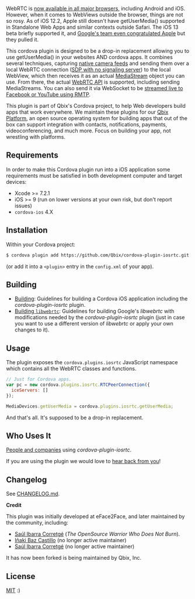 WebRTC is [now available in all major browsers](https://caniuse.com/#search=webrtc), including Android and iOS. However, when it comes to WebViews outside the browser, things are not so rosy. As of iOS 12.2, Apple still doesn't have getUserMedia() supported in Standalone Web Apps and similar contexts outside Safari. The iOS 13 beta briefly supported it, and [Google's team even congratulated Apple](https://twitter.com/QbixApps/status/1156664231825047552) but they pulled it.

This cordova plugin is designed to be a drop-in replacement allowing you to use getUserMedia() in your websites AND cordova apps. It combines several techniques, capturing [native camera feeds](https://webrtc.org/native-code/ios/) and sending them over a local WebRTC connection ([SDP with no signaling server](https://en.wikipedia.org/wiki/Session_Description_Protocol)) to the local WebView, which then receives it as an actual [MediaStream](https://developer.mozilla.org/en-US/docs/Web/API/MediaStream) object you can use. From there, the actual [WebRTC API](https://developer.mozilla.org/en-US/docs/Web/API/WebRTC_API) is supported, including sending MediaStreams. You can also send it via WebSocket to be [streamed live to Facebook or YouTube using RMTP](https://github.com/Qbix/Canvas-Streaming-Example).

This plugin is part of Qbix's Cordova project, to help Web developers build apps that work everywhere. We maintain these plugins for our [Qbix Platform](https://github.com/Qbix/Platform), an open source operating system for building apps that out of the box can support integration with contacts, notifications, payments, videoconferencing, and much more. Focus on building your app, not wrestling with platforms.

## Requirements

In order to make this Cordova plugin run into a iOS application some requirements must be satisfied in both development computer and target devices:

* Xcode >= 7.2.1
* iOS >= 9 (run on lower versions at your own risk, but don't report issues)
* `cordova-ios` 4.X


## Installation

Within your Cordova project:

```bash
$ cordova plugin add https://github.com/Qbix/cordova-plugin-iosrtc.git
```

(or add it into a `<plugin>` entry in the `config.xml` of your app).

## Building

* [Building](docs/Building.md): Guidelines for building a Cordova iOS application including the *cordova-plugin-iosrtc* plugin.
* [Building `libwebrtc`](docs/BuildingLibWebRTC.md): Guidelines for building Google's *libwebrtc* with modifications needed by the *cordova-plugin-iosrtc* plugin (just in case you want to use a different version of *libwebrtc* or apply your own changes to it).

## Usage

The plugin exposes the `cordova.plugins.iosrtc` JavaScript namespace which contains all the WebRTC classes and functions.

```javascript
// Just for Cordova apps.
var pc = new cordova.plugins.iosrtc.RTCPeerConnection({
  iceServers: []
});

MediaDevices.getUserMedia = cordova.plugins.iosrtc.getUserMedia;

```

And that's all. It's supposed to be a drop-in replacement.

## Who Uses It

[People and companies](WHO_USES_IT.md) using *cordova-plugin-iosrtc*.

If you are using the plugin we would love to [hear back from you](https://qbix.com/about)!

## Changelog

See [CHANGELOG.md](./CHANGELOG.md).

**Credit**

This plugin was initially developed at eFace2Face, and later maintained by the community, including:
* [Saúl Ibarra Corretgé](http://bettercallsaghul.com) (_The OpenSource Warrior Who Does Not Burn_).
* [Iñaki Baz Castillo](https://inakibaz.me/) (no longer active maintainer)
* [Saúl Ibarra Corretgé](http://bettercallsaghul.com) (no longer active maintainer)

It has now been forked is being maintained by Qbix, Inc.

## License

[MIT](./LICENSE) :)

